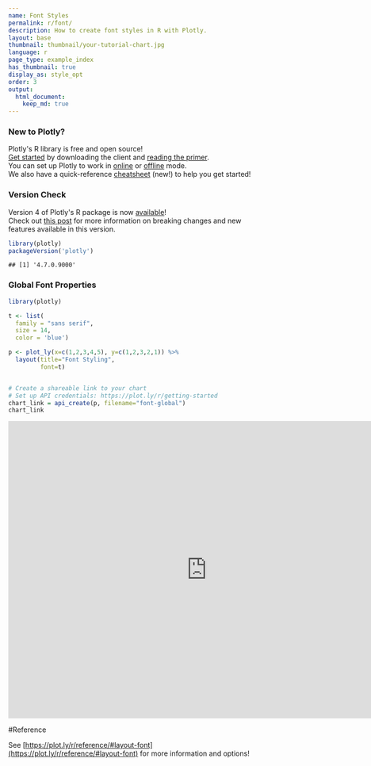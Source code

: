 ```yaml
---
name: Font Styles
permalink: r/font/
description: How to create font styles in R with Plotly.
layout: base
thumbnail: thumbnail/your-tutorial-chart.jpg
language: r
page_type: example_index
has_thumbnail: true
display_as: style_opt
order: 3
output:
  html_document:
    keep_md: true
---
```




### New to Plotly?

Plotly's R library is free and open source!<br>
[Get started](https://plot.ly/r/getting-started/) by downloading the client and [reading the primer](https://plot.ly/r/getting-started/).<br>
You can set up Plotly to work in [online](https://plot.ly/r/getting-started/#hosting-graphs-in-your-online-plotly-account) or [offline](https://plot.ly/r/offline/) mode.<br>
We also have a quick-reference [cheatsheet](https://images.plot.ly/plotly-documentation/images/r_cheat_sheet.pdf) (new!) to help you get started!

### Version Check

Version 4 of Plotly's R package is now [available](https://plot.ly/r/getting-started/#installation)!<br>
Check out [this post](http://moderndata.plot.ly/upgrading-to-plotly-4-0-and-above/) for more information on breaking changes and new features available in this version.


```r
library(plotly)
packageVersion('plotly')
```

```
## [1] '4.7.0.9000'
```

### Global Font Properties


```r
library(plotly)

t <- list(
  family = "sans serif",
  size = 14,
  color = 'blue')

p <- plot_ly(x=c(1,2,3,4,5), y=c(1,2,3,2,1)) %>%
  layout(title="Font Styling",
         font=t)


# Create a shareable link to your chart
# Set up API credentials: https://plot.ly/r/getting-started
chart_link = api_create(p, filename="font-global")
chart_link
```

<iframe src="https://plot.ly/~RPlotBot/4261.embed" width="800" height="600" id="igraph" scrolling="no" seamless="seamless" frameBorder="0"> </iframe>

#Reference

See [https://plot.ly/r/reference/#layout-font](https://plot.ly/r/reference/#layout-font) for more information and options!
